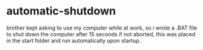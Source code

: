 # automatic-shutdown
brother kept asking to use my computer while at work, so i wrote a .BAT file to shut down the computer after 15 seconds if not aborted, this was placed in the start folder and run automatically upon startup.
